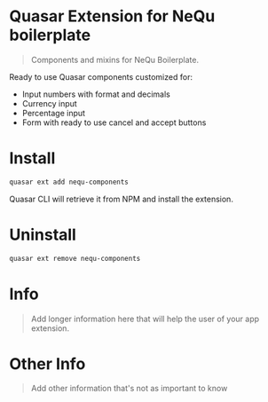 Quasar Extension for NeQu boilerplate
===

> Components and mixins for NeQu Boilerplate.

Ready to use Quasar components customized for:
* Input numbers with format and decimals
* Currency input
* Percentage input
* Form with ready to use cancel and accept buttons


# Install
```bash
quasar ext add nequ-components
```
Quasar CLI will retrieve it from NPM and install the extension.

# Uninstall
```bash
quasar ext remove nequ-components
```

# Info
> Add longer information here that will help the user of your app extension.

# Other Info
> Add other information that's not as important to know

